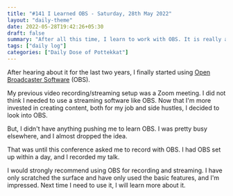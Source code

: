 ```yaml
---
title: "#141 I Learned OBS - Saturday, 28th May 2022"
layout: "daily-theme"
date: 2022-05-28T19:42:26+05:30
draft: false
summary: "After all this time, I learn to work with OBS. It is really amazing and I'm disappointed I didn't use it earlier."
tags: ["daily log"]
categories: ["Daily Dose of Pottekkat"]
---
```


After hearing about it for the last two years, I finally started using [Open Broadcaster Software](https://obsproject.com/) (OBS).

My previous video recording/streaming setup was a Zoom meeting. I did not think I needed to use a streaming software like OBS. Now that I'm more invested in creating content, both for my job and side hustles, I decided to look into OBS.

But, I didn't have anything pushing me to learn OBS. I was pretty busy elsewhere, and I almost dropped the idea.

That was until this conference asked me to record with OBS. I had OBS set up within a day, and I recorded my talk.

I would strongly recommend using OBS for recording and streaming. I have only scratched the surface and have only used the basic features, and I'm impressed. Next time I need to use it, I will learn more about it.
